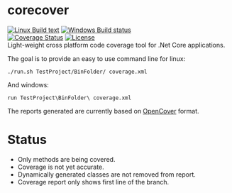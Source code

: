 # corecover
[![Linux Build text](https://travis-ci.org/pjbgf/corecover.svg)](https://travis-ci.org/pjbgf/corecover)
[![Windows Build status](https://ci.appveyor.com/api/projects/status/lqs8r879krlnkba8?svg=true)](https://ci.appveyor.com/project/pjbgf/corecover)  
[![Coverage Status](https://coveralls.io/repos/github/pjbgf/corecover/badge.svg?branch=master)](https://coveralls.io/github/pjbgf/corecover?branch=master) [![License](http://img.shields.io/:license-mit-blue.svg)](http://pjbgf.mit-license.org)  
Light-weight cross platform code coverage tool for .Net Core applications.

The goal is to provide an easy to use command line for linux:

```
./run.sh TestProject/BinFolder/ coverage.xml
```
And windows:
```
run TestProject\BinFolder\ coverage.xml
```

The reports generated are currently based on [OpenCover](https://github.com/OpenCover/opencover) format.

# Status

* Only methods are being covered.
* Coverage is not yet accurate.
* Dynamically generated classes are not removed from report.
* Coverage report only shows first line of the branch.